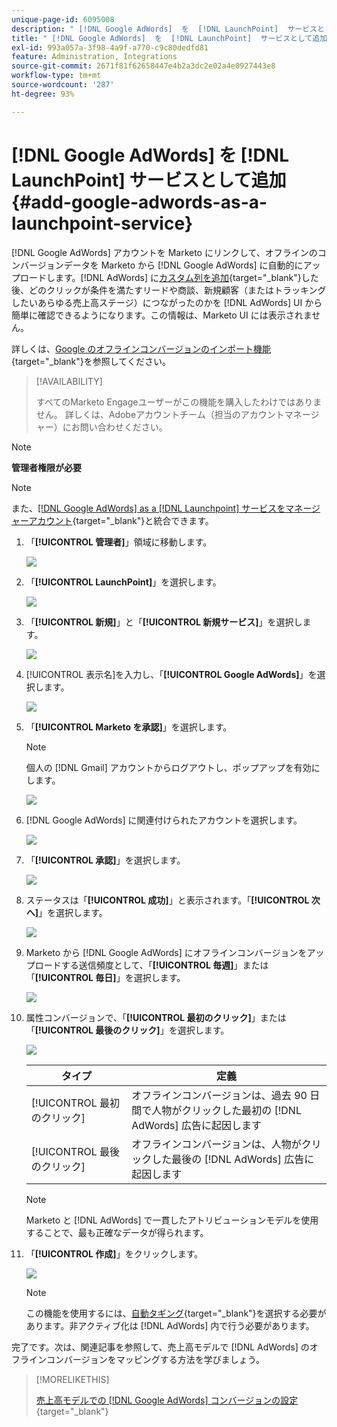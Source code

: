 ```yaml
---
unique-page-id: 6095008
description: " [!DNL Google AdWords]  を  [!DNL LaunchPoint]  サービスとして追加 - Marketo ドキュメント - 製品ドキュメント"
title: " [!DNL Google AdWords]  を  [!DNL LaunchPoint]  サービスとして追加"
exl-id: 993a057a-3f98-4a9f-a770-c9c80dedfd81
feature: Administration, Integrations
source-git-commit: 2671f81f62658447e4b2a3dc2e02a4e0927443e8
workflow-type: tm+mt
source-wordcount: '287'
ht-degree: 93%

---
```


# [!DNL Google AdWords] を [!DNL LaunchPoint] サービスとして追加 {#add-google-adwords-as-a-launchpoint-service}

[!DNL Google AdWords] アカウントを Marketo にリンクして、オフラインのコンバージョンデータを Marketo から [!DNL Google AdWords] に自動的にアップロードします。[!DNL AdWords] に[カスタム列を追加](https://support.google.com/adwords/answer/3073556){target="_blank"}した後、どのクリックが条件を満たすリードや商談、新規顧客（またはトラッキングしたいあらゆる売上高ステージ）につながったのかを [!DNL AdWords] UI から簡単に確認できるようになります。この情報は、Marketo UI には表示されません。

詳しくは、[Google のオフラインコンバージョンのインポート機能](https://support.google.com/adwords/answer/2998031?hl=ja){target="_blank"}を参照してください。

>[!AVAILABILITY]
>
>すべてのMarketo Engageユーザーがこの機能を購入したわけではありません。 詳しくは、Adobeアカウントチーム（担当のアカウントマネージャー）にお問い合わせください。

>[!NOTE]
>
>**管理者権限が必要**

>[!NOTE]
>
>また、[[!DNL Google AdWords] as a [!DNL Launchpoint]  サービスをマネージャーアカウント](/help/marketo/product-docs/administration/additional-integrations/add-google-adwords-as-a-launchpoint-service-with-a-manager-account.md){target="_blank"}と統合できます。

1. 「**[!UICONTROL 管理者]**」領域に移動します。

   ![](assets/add-google-adwords-as-a-launchpoint-service-1.png)

1. 「**[!UICONTROL LaunchPoint]**」を選択します。

   ![](assets/add-google-adwords-as-a-launchpoint-service-2.png)

1. 「**[!UICONTROL 新規]**」と「**[!UICONTROL 新規サービス]**」を選択します。

   ![](assets/add-google-adwords-as-a-launchpoint-service-3.png)

1. [!UICONTROL 表示名]を入力し、「**[!UICONTROL Google AdWords]**」を選択します。

   ![](assets/add-google-adwords-as-a-launchpoint-service-4.png)

1. 「**[!UICONTROL Marketo を承認]**」を選択します。

   >[!NOTE]
   >
   >個人の [!DNL Gmail] アカウントからログアウトし、ポップアップを有効にします。

   ![](assets/add-google-adwords-as-a-launchpoint-service-5.png)

1. [!DNL Google AdWords] に関連付けられたアカウントを選択します。

   ![](assets/add-google-adwords-as-a-launchpoint-service-6.png)

1. 「**[!UICONTROL 承認]**」を選択します。

   ![](assets/add-google-adwords-as-a-launchpoint-service-7.png)

1. ステータスは「**[!UICONTROL 成功]**」と表示されます。「**[!UICONTROL 次へ]**」を選択します。

   ![](assets/add-google-adwords-as-a-launchpoint-service-8.png)

1. Marketo から [!DNL Google AdWords] にオフラインコンバージョンをアップロードする送信頻度として、「**[!UICONTROL 毎週]**」または「**[!UICONTROL 毎日]**」を選択します。

   ![](assets/add-google-adwords-as-a-launchpoint-service-9.png)

1. 属性コンバージョンで、「**[!UICONTROL 最初のクリック]**」または「**[!UICONTROL 最後のクリック]**」を選択します。

   ![](assets/add-google-adwords-as-a-launchpoint-service-10.png)

   | タイプ | 定義 |
   |---|---|
   | [!UICONTROL 最初のクリック] | オフラインコンバージョンは、過去 90 日間で人物がクリックした最初の [!DNL AdWords] 広告に起因します |
   | [!UICONTROL 最後のクリック] | オフラインコンバージョンは、人物がクリックした最後の [!DNL AdWords] 広告に起因します |

   >[!NOTE]
   >
   >Marketo と [!DNL AdWords] で一貫したアトリビューションモデルを使用することで、最も正確なデータが得られます。

1. 「**[!UICONTROL 作成]**」をクリックします。

   ![](assets/add-google-adwords-as-a-launchpoint-service-11.png)

   >[!NOTE]
   >
   >この機能を使用するには、[自動タギング](https://support.google.com/adwords/answer/1752125?hl=ja){target="_blank"}を選択する必要があります。非アクティブ化は [!DNL AdWords] 内で行う必要があります。

完了です。次は、関連記事を参照して、売上高モデルで [!DNL AdWords] のオフラインコンバージョンをマッピングする方法を学びましょう。

>[!MORELIKETHIS]
>
>[売上高モデルでの  [!DNL Google AdWords]  コンバージョンの設定](/help/marketo/product-docs/reporting/revenue-cycle-analytics/revenue-cycle-models/set-google-adwords-conversions-in-the-revenue-model.md){target="_blank"}
